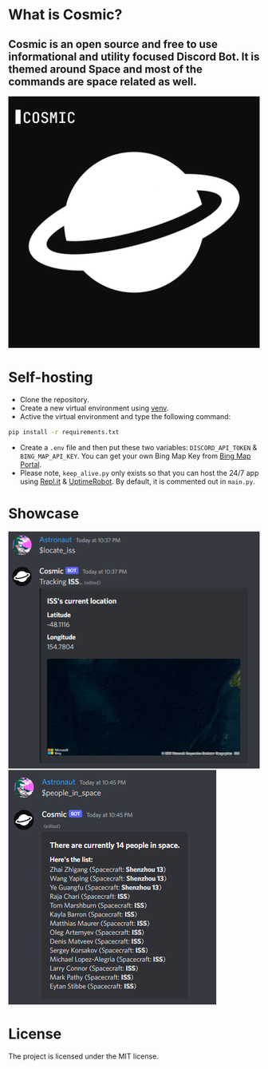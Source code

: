 # What is Cosmic?
## Cosmic is an open source and free to use informational and utility focused Discord Bot. It is themed around Space and most of the commands are space related as well.
<p align="center">
  <img src="logo.jpg" />
</p>

# Self-hosting
- Clone the repository.
- Create a new virtual environment using [venv](https://docs.python.org/3/library/venv.html).
- Active the virtual environment and type the following command:
```bash
pip install -r requirements.txt
```
- Create a `.env` file and then put these two variables: `DISCORD_API_TOKEN` & `BING_MAP_API_KEY`. You can get your own Bing Map Key from [Bing Map Portal](https://www.bingmapsportal.com/).
- Please note, `keep_alive.py` only exists so that you can host the 24/7 app using [Repl.it](https://replit.com) & [UptimeRobot](https://uptimerobot.com). By default, it is commented out in `main.py`.

# Showcase
![ss1](screenshots/screenshot.png)
![ss2](screenshots/screenshot_2.png)
# License
The project is licensed under the MIT license.